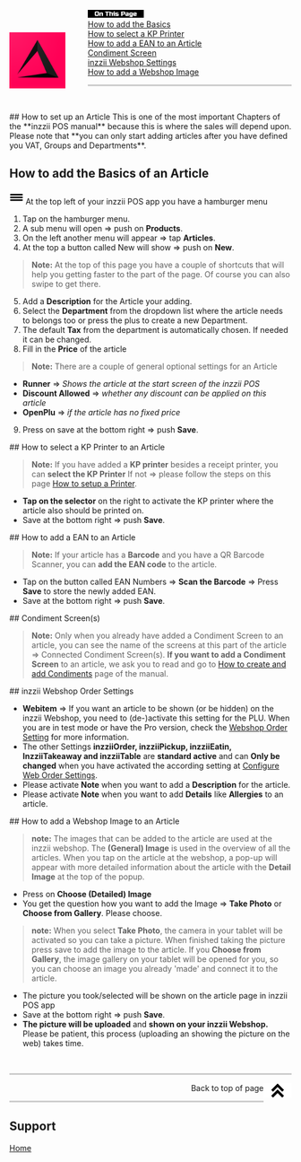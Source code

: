 <div id= "Top"></div>
<p><img src="../Assets/Pictures/play_store_512.png" alt="inzzii logo" width="100" style="float: left; margin-right: 40px; margin-top: 40px; margin-bottom: 20px"/>
<img src="../Assets/Pictures/OnTP.png" alt="index" width="100" style="float: left"/> <br>
<a href="#Article Basic">How to add the Basics</a><br>
<a href="#KP Printer">How to select a KP Printer</a><br>
<a href="#EAN">How to add a EAN to an Article</a><br>
<a href="#Condiments">Condiment Screen</a><br>
<a href="#Order Settings">inzzii Webshop Settings</a><br>
<a href="#Images">How to add a Webshop Image</a><br>
</p>

<hr style="border-top: 3px solid #ccc; background: transparent;" >
<p><br></p>

<div id= "Article Basic"></div>
## How to set up an Article
This is one of the most important Chapters of the **inzzii POS manual** because this is where the sales will depend upon. Please note that **you can only start adding articles after you have defined you VAT, Groups and Departments**.

## How to add the Basics of an Article

<img src="../Assets/Pictures/Hmenu.png" alt="hamburgermenu" width="25" height="25"/> At the top left of your inzzii POS app you have a hamburger menu 
1. Tap on the hamburger menu.
2. A sub menu will open => push on **Products**.
3. On the left another menu will appear => tap **Articles**. 
4. At the top a button called New will show => push on **New**.
> **Note:**  At the top of this page you have a couple of shortcuts that will help you getting faster to the part of the page. Of course you can also swipe to get there.
5. Add a **Description** for the Article your adding.
6. Select the **Department** from the dropdown list where the article needs to belongs too or press the plus to create a new Department.
7. The default **Tax** from the department is automatically chosen. If needed it can be changed.
8. Fill in the **Price** of the article
> **Note:**  There are a couple of general optional settings for an Article 
- **Runner** => _Shows the article at the start screen of the inzzii POS_
- **Discount Allowed** => _whether any discount can be applied on this article_
- **OpenPlu** => _if the article has no fixed price_
9. Press on save at the bottom right => push **Save**.

<div id= "KP Printer"></div>
## How to select a KP Printer to an Article

> **Note:**  If you have added a **KP printer** besides a receipt printer, you can **select the KP Printer** If not => please follow the steps on this page [How to setup a Printer](../docs/Chapter2.html).

* **Tap on the selector** on the right to activate the KP printer where the article also should be printed on.
* Save at the bottom right => push **Save**.

<div id= "EAN"></div>
## How to add a EAN to an Article

> **Note:**  If your article has a **Barcode** and you have a QR Barcode Scanner, you can **add the EAN code** to the article.

* Tap on the button called EAN Numbers => **Scan the Barcode** => Press **Save** to store the newly added EAN.
* Save at the bottom right => push **Save**.


<div id= "Condiments"></div>
## Condiment Screen(s)

> **Note:**  Only when you already have added a Condiment Screen to an article, you can see the name of the screens at this part of the article => Connected Condiment Screen(s). **If you want to add a Condiment Screen** to an article,  we ask you to read and go to [How to create and add Condiments](../docs/Chapter13.md) page of the manual.


<div id= "Order Settings"></div>
## inzzii Webshop Order Settings

* **Webitem** => If you want an article to be shown (or be hidden) on the inzzii Webshop, you need to (de-)activate this setting for the PLU. When you are in test mode or have the Pro version, check the [Webshop Order Setting](../docs/Chapter31.html) for more information.
* The other Settings **inzziiOrder, inzziiPickup, inzziiEatin, InzziiTakeaway and inzziiTable** are **standard active** and can **Only be changed** when you have activated the according setting at [Configure Web Order Settings](/docs/Chapter31.md).
* Please activate **Note** when you want to add a **Description** for the article.
* Please activate **Note** when you want to add **Details** like **Allergies** to an article. 


<div id= "Images"></div>
## How to add a Webshop Image to an Article

> **note:** The images that can be added to the article are used at the inzzii webshop. The **(General) Image** is used in the overview of all the articles. When you tap on the article at the webshop, a pop-up will appear with more detailed information about the article with the **Detail Image** at the top of the popup.

* Press on **Choose (Detailed) Image** 
* You get the question how you want to add the Image => **Take Photo** or **Choose from Gallery**. Please choose.
> **note:** When you select **Take Photo**, the camera in your tablet will be activated so you can take a picture. When finished taking the picture press save to add the image to the article. If you **Choose from Gallery**, the image gallery on your tablet will be opened for you, so you can choose an image you already 'made' and connect it to the article.
* The picture you took/selected will be shown on the article page in inzzii POS app  
* Save at the bottom right => push **Save**.
* **The picture will be uploaded** and **shown on your inzzii Webshop.** Please be patient, this process (uploading an showing the picture on the web) takes time.


<p><br></p>
<hr style="border-top: 3px solid #ccc; background: transparent;" >
<a href="#Top"><img src="../Assets/Pictures/Top.png" alt="Top" width="50" align="right" style="margin-bottom: 10px"/></a>
<p style="text-align: right;"> Back to top of page </p>
<hr style="border-top: 3px solid #ccc; background: transparent;" >

## Support
[Home](../index.md)
